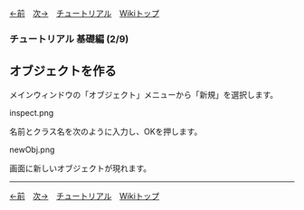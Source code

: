 

[←前](./tr-basic01.md)&emsp;[次→](./tr-basic03.md)&emsp;[チュートリアル](./tutorial.md)&emsp;[Wikiトップ](./)

### チュートリアル 基礎編 (2/9)
## オブジェクトを作る

メインウィンドウの「オブジェクト」メニューから「新規」を選択します。

inspect.png

名前とクラス名を次のように入力し、OKを押します。

newObj.png

画面に新しいオブジェクトが現れます。

***

[←前](./tr-basic01.md)&emsp;[次→](./tr-basic03.md)&emsp;[チュートリアル](./tutorial.md)&emsp;[Wikiトップ](./)

